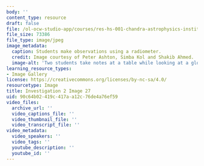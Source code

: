 ```yaml
---
body: ''
content_type: resource
draft: false
file: /ol-ocw-studio-app/courses/res-hs-001-chandra-astrophysics-institute/mithfh_chandra_inv2_radio2.jpg
file_size: 73386
file_type: image/jpeg
image_metadata:
  caption: Students make observations using a radiometer.
  credit: Image courtesy of Peter Ashton, Simba Kol and Shakib Ahmed.
  image-alt: 'Two students take notes at a table while looking at a glowing lightbulb. '
learning_resource_types:
- Image Gallery
license: https://creativecommons.org/licenses/by-nc-sa/4.0/
resourcetype: Image
title: Investigation 2 Image 27
uid: 90c64b02-419c-417a-a12c-76de4a76ef59
video_files:
  archive_url: ''
  video_captions_file: ''
  video_thumbnail_file: ''
  video_transcript_file: ''
video_metadata:
  video_speakers: ''
  video_tags: ''
  youtube_description: ''
  youtube_id: ''
---
```

